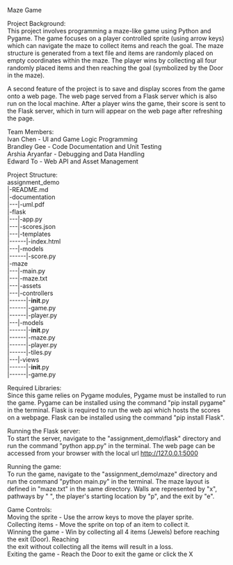 Maze Game

Project Background:                                                                                   
This project involves programming a maze-like game using Python and Pygame. The game focuses on
a player controlled sprite (using arrow keys) which can navigate the maze to collect items and 
reach the goal. The maze structure is generated from a text file and items are randomly placed 
on empty coordinates within the maze. The player wins by collecting all four randomly placed items
and then reaching the goal (symbolized by the Door in the maze).

A second feature of the project is to save and display scores from the game onto a web page. The web page 
served from a Flask server which is also run on the local machine. After a player wins the game, their 
score is sent to the Flask server, which in turn will appear on the web page after refreshing the page.


Team Members:                                                                       
Ivan Chen       - UI and Game Logic Programming                                                       
Brandley Gee    - Code Documentation and Unit Testing                                            
Arshia Aryanfar - Debugging and Data Handling                                                      
Edward To       - Web API and Asset Management                                       


Project Structure:                                                                                   
assignment_demo                                                                                         
|-README.md                                                                                        
|-documentation                                                                                         
|---|-uml.pdf                                                                                                      
|-flask                                                                                                                  
|---|-app.py                                                                                                                              
|---|-scores.json                                                                                                     
|---|-templates                                                                                               
|------|-index.html                                                                                                              
|---|-models                                                                                                     
|------|-score.py                                                                                                      
|-maze                                                                                                    
|---|-main.py                                                                                               
|---|-maze.txt                                                                                             
|---|-assets                                                                                              
|---|-controllers                                                                                        
|------|-__init__.py                                                                                  
|------|-game.py                                                                                          
|------|-player.py                                                                                    
|---|-models                                                                                           
|------|-__init__.py                                                                                 
|------|-maze.py                                                                                       
|------|-player.py                                                                                   
|------|-tiles.py                                                                                     
|---|-views                                                                                            
|------|-__init__.py                                                                                   
|------|-game.py                                                                                   


Required Libraries:                                                                                  
Since this game relies on Pygame modules, Pygame must be installed to run the game. Pygame can be
installed using the command "pip install pygame" in the terminal. Flask is required to run the web api 
which hosts the scores on a webpage. Flask can be installed using the command "pip install Flask".

Running the Flask server:                                                                                      
To start the server, navigate to the "assignment_demo\flask" directory and run the command "python app.py"
in the terminal. The web page can be accessed from your browser with the local url http://127.0.0.1:5000

Running the game:                                                                                    
To run the game, navigate to the "assignment_demo\maze" directory and run the command "python main.py"
in the terminal. 
The maze layout is defined in "maze.txt" in the same directory. Walls are represented by "x", pathways
by " ", the player's starting location by "p", and the exit by "e".


Game Controls:                                                                                         
Moving the sprite 	- Use the arrow keys to move the player sprite.                                          
Collecting items  	- Move the sprite on top of an item to collect it.                                        
Winning the game 	- Win by collecting all 4 items (Jewels) before reaching the exit (Door). Reaching    
                          the exit without collecting all the items will result in a loss.                  
Exiting the game  	- Reach the Door to exit the game or click the X                                       




